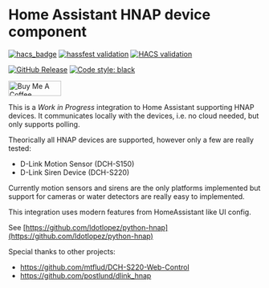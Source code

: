 # Home Assistant HNAP device component

<!-- HomeAssistant badges -->
[![hacs_badge](https://img.shields.io/badge/HACS-Custom-orange.svg)](https://github.com/custom-components/hacs)
[![hassfest validation](https://github.com/ldotlopez/ha-hnap-device/workflows/Validate%20with%20hassfest/badge.svg)](https://github.com/ldotlopez/ha-hnap-device/actions/workflows/hassfest.yml)
[![HACS validation](https://github.com/ldotlopez/ha-hnap-device/workflows/Validate%20with%20HACS/badge.svg)](https://github.com/ldotlopez/ha-hnap-device/actions/workflows/hacs.yml)

<!-- Code and releases -->
[![GitHub Release](https://img.shields.io/github/v/release/ldotlopez/ha-hnap-device?include_prereleases)](https://github.com/ldotlopez/ha-hnap-device/releases)
[![Code style: black](https://img.shields.io/badge/code%20style-black-000000.svg)](https://github.com/ambv/black)

<!-- Sponsors -->
<a href="https://www.buymeacoffee.com/zepolson" target="_blank"><img src="https://cdn.buymeacoffee.com/buttons/v2/default-yellow.png" alt="Buy Me A Coffee" style="height: 30px !important;width: 105px !important;" ></a>

This is a *Work in Progress* integration to Home Assistant supporting HNAP devices. It communicates locally with the devices, i.e. no cloud needed, but only supports polling.

Theorically all HNAP devices are supported, however only a few are really tested:

  * D-Link Motion Sensor (DCH-S150)
  * D-Link Siren Device (DCH-S220)

Currently motion sensors and sirens are the only platforms implemented but support for cameras or water detectors are really easy to implemented.

This integration uses modern features from HomeAssistant like UI config.

See [https://github.com/ldotlopez/python-hnap](https://github.com/ldotlopez/python-hnap)

Special thanks to other projects:

  * https://github.com/mtflud/DCH-S220-Web-Control
  * https://github.com/postlund/dlink_hnap
